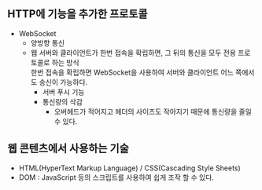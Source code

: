 ## HTTP에 기능을 추가한 프로토콜

* WebSocket
  * 양방향 통신
  * 웹 서버와 클라이언트가 한번 접속을 확립하면, 그 뒤의 통신을 모두 전용 프로토콜로 하는 방식  
  한번 접속을 확립하면 WebSocket을 사용하여 서버와 클라이언트 어느 쪽에서도 송신이 가능하다.
    * 서버 푸시 기능
    * 통신량의 삭감
      * 오버헤드가 적어지고 헤더의 사이즈도 작아지기 때문에 통신량을 줄일 수 있다.
    
## 웹 콘텐츠에서 사용하는 기술

* HTML(HyperText Markup Language) / CSS(Cascading Style Sheets)
* DOM  : JavaScript 등의 스크립트를 사용하여 쉽게 조작 할 수 있다.
